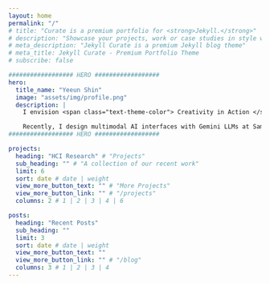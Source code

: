 ```yaml
---
layout: home
permalink: "/"
# title: "Curate is a premium portfolio for <strong>Jekyll.</strong>"
# description: "Showcase your projects, work or case studies in style with this markdown powered portfolio theme for Jekyll."
# meta_description: "Jekyll Curate is a premium Jekyll blog theme"
# meta_title: Jekyll Curate - Premium Portfolio Theme
# subscribe: false

################## HERO ##################
hero:
  title_name: "Yeeun Shin"
  image: "assets/img/profile.png" 
  description: |
    I envision <span class="text-theme-color"> Creativity in Action </span> where immersive creation is driven by senses and natural movement, like <span class="text-light-color"> thinking with hands</span>. For this vision, I explore novel interaction techniques for adaptive XR+AI systems that transform instinctive movement and everyday interactions into expressive workflows at the intersection of technical Human-Computer Interaction, Extended Reality(XR), Tangible Interaction, and Creativity Support.

    Recently, I design multimodal AI interfaces with Gemini LLMs at Samsung Electronics, advancing accessible human–AI interaction and co-creation through conversational design and reasoning visualization. Previously, I earned my [MS at KAIST, advised by Prof. Woohun Lee](https://www.wonderlab.kaist.ac.kr/){:target="_blank"} and [BS in Materials Science and Engineering at POSTECH](https://mse.postech.ac.kr/main-eng/){:target="_blank"}.
################## HERO ##################

projects:
  heading: "HCI Research" # "Projects"
  sub_heading: "" # "A collection of our recent work"
  limit: 6
  sort: date # date | weight
  view_more_button_text: "" # "More Projects"
  view_more_button_link: "" # "/projects"
  columns: 2 # 1 | 2 | 3 | 4 | 6

posts:
  heading: "Recent Posts"
  sub_heading: ""
  limit: 3
  sort: date # date | weight
  view_more_button_text: ""
  view_more_button_link: "" # "/blog"
  columns: 3 # 1 | 2 | 3 | 4
---
```

